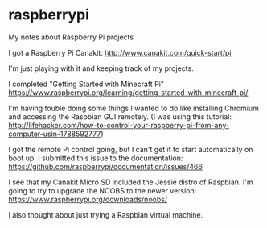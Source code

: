 # raspberrypi
My notes about Raspberry Pi projects

I got a Raspberry Pi Canakit: http://www.canakit.com/quick-start/pi

I'm just playing with it and keeping track of my projects.

I completed "Getting Started with Minecraft Pi" https://www.raspberrypi.org/learning/getting-started-with-minecraft-pi/

I'm having touble doing some things I wanted to do like installing Chromium and accessing the Raspbian GUI remotely. (I was using this tutorial: http://lifehacker.com/how-to-control-your-raspberry-pi-from-any-computer-usin-1788592777)

I got the remote Pi control going, but I can't get it to start automatically on boot up. I submitted this issue to the documentation: https://github.com/raspberrypi/documentation/issues/466

I see that my Canakit Micro SD included the Jessie distro of Raspbian. I'm going to try to upgrade the NOOBS to the newer version: https://www.raspberrypi.org/downloads/noobs/

I also thought about just trying a Raspbian virtual machine.
